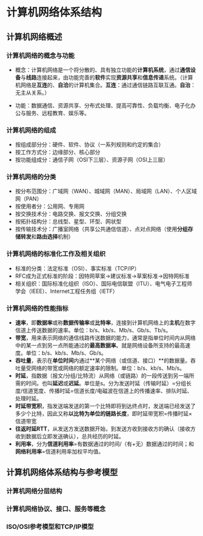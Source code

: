 # 计算机网络体系结构

## 计算机网络概述

### 计算机网络的概念与功能

- 概念：计算机网络是一个将分散的、具有独立功能的**计算机系统**，通过**通信设备**与**线路**连接起来，由功能完善的**软件**实现**资源共享**和**信息传递**系统。（计算机网络是**互连**的、**自洽**的计算机集合。**互连**：通过通信链路互联互通。**自治**：无主从关系。）

- 功能：数据通信、资源共享、分布式处理、提高可靠性、负载均衡、电子化办公与服务、远程教育、娱乐等。

### 计算机网络的组成

- 按组成部分分：硬件、软件、协议（一系列规则和约定的集合）
- 按工作方式分：边缘部分、核心部分
- 按功能组成分：通信子网（OSI下三层）、资源子网（OSI上三层）

### 计算机网络的分类

- 按分布范围分：广域网（WAN）、城域网（MAN）、局域网（LAN）、个人区域网（PAN）
- 按使用者分：公用网、专用网
- 按交换技术分：电路交换、报文交换、分组交换
- 按拓扑结构分：总线型、星型、环型、网状型
- 按传输技术分：广播室网络（共享公共通信信道）、点对点网络（使用**分组存储转发**和**路由选择**机制）

### 计算机网络的标准化工作及相关组织

- 标准的分类：法定标准（OSI）、事实标准（TCP/IP）
- RFC成为正式标准的阶段：因特网草案$\to$建议标准$\to$草案标准$\to$因特网标准
- 相关组织：国际标准化组织（ISO）、国际电信联盟（ITU）、电气电子工程师学会（IEEE）、Internet工程任务组（IETF）

### 计算机网络的性能指标

- **速率**，即**数据率**或称**数据传输率**或**比特率**，连接到计算机网络上的**主机**在数字信道上传送数据的速率。单位：b/s、kb/s、Mb/s、Gb/s、Tb/s。
- **带宽**，用来表示网络的通信线路传送数据的能力，通常是指单位时间内从网络中的某一点到另一点所能通过的**最高数据率**。就是网络设备所支持的最高速度。单位：b/s、kb/s、Mb/s、Gb/s。
- **吞吐量**，表示在**单位时间**内通过**某个网络（或信道、接口）**的数据量。吞吐量受网络的带宽或网络的额定速率的限制。单位：b/s、kb/s、Mb/s。
- **时延**，指数据（报文/分组/比特流）从网络（或链路）的一段传送到另一端所需的时间。也叫**延迟**或**迟延**。单位是s。分为发送时延（传输时延）=分组长度/信道宽度、传播时延=信道长度/电磁波在信道上的传播速率、排队时延、处理时延。
- **时延带宽积**，指发送端发送的第一个比特即将到达终点时，发送端已经发送了多少个比特，因此又称**以比特为单位的链路长度**，即时延带宽积=传播时延$\times$信道带宽
- **往返时延RTT**，从发送方发送数据开始，到发送方收到接收方的确认（接收方收到数据后立即发送确认），总共经历的时延。
- **利用率**，分为**信道利用率**=有数据通过的时间/（有+无）数据通过的时间；和**网络利用率**=信道利用率加权平均值。

## 计算机网络体系结构与参考模型

### 计算机网络分层结构

### 计算机网络协议、接口、服务等概念

### ISO/OSI参考模型和TCP/IP模型